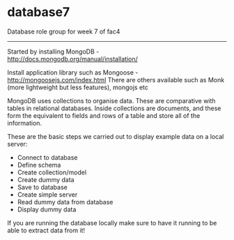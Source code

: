 # database7
Database role group for week 7 of fac4

-------------------

Started by installing MongoDB - http://docs.mongodb.org/manual/installation/

Install application library such as Mongoose - http://mongoosejs.com/index.html
There are others available such as Monk (more lightweight but less features), mongojs etc

MongoDB uses collections to organise data. These are comparative with tables in relational databases.
Inside collections are documents, and these form the equivalent to fields and rows of a table and store all of the information.

These are the basic steps we carried out to display example data on a local server:

- Connect to database
- Define schema
- Create collection/model
- Create dummy data
- Save to database
- Create simple server
- Read dummy data from database
- Display dummy data

If you are running the database locally make sure to have it running to be able to extract data from it!
